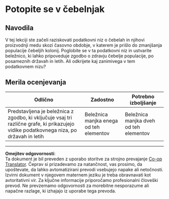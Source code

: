 <!--
CO_OP_TRANSLATOR_METADATA:
{
  "original_hash": "680419753c086eef51be86607c623945",
  "translation_date": "2025-08-30T19:13:43+00:00",
  "source_file": "3-Data-Visualization/12-visualization-relationships/assignment.md",
  "language_code": "sl"
}
-->
# Potopite se v čebelnjak

## Navodila

V tej lekciji ste začeli raziskovati podatkovni niz o čebelah in njihovi proizvodnji medu skozi časovno obdobje, v katerem je prišlo do zmanjšanja populacije čebeljih kolonij. Poglobite se v ta podatkovni niz in ustvarite beležnico, ki lahko pripoveduje zgodbo o zdravju čebelje populacije, po posameznih državah in letih. Ali odkrijete kaj zanimivega v tem podatkovnem nizu?

## Merila ocenjevanja

| Odlično                                                                                                                                                 | Zadostno                                | Potrebno izboljšanje                     |
| ------------------------------------------------------------------------------------------------------------------------------------------------------- | --------------------------------------- | ---------------------------------------- |
| Predstavljena je beležnica z zgodbo, ki vključuje vsaj tri različne grafe, ki prikazujejo vidike podatkovnega niza, po državah in letih                  | Beležnica manjka enega od teh elementov | Beležnica manjka dveh od teh elementov   |

---

**Omejitev odgovornosti**:  
Ta dokument je bil preveden z uporabo storitve za strojno prevajanje [Co-op Translator](https://github.com/Azure/co-op-translator). Čeprav si prizadevamo za natančnost, vas prosimo, da upoštevate, da lahko avtomatizirani prevodi vsebujejo napake ali netočnosti. Izvirni dokument v njegovem maternem jeziku je treba obravnavati kot avtoritativni vir. Za ključne informacije priporočamo profesionalni človeški prevod. Ne prevzemamo odgovornosti za morebitne nesporazume ali napačne razlage, ki izhajajo iz uporabe tega prevoda.